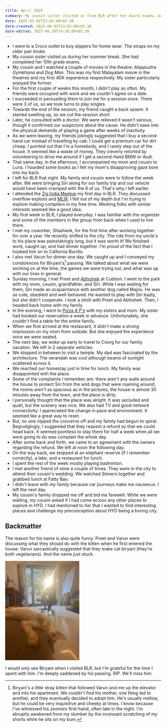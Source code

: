 ```yaml
---
title: April 2025
summary: My cousin sister visited us from BLR after her board exams, watched a couple of movies in the theatres, went to a bookstore, went to BLR, attended the Zig India Meetup, visited friends, and visited Coorg briefly with my family.
date: 2025-05-01T23:03:00+05:30
date-created: 2025-06-05T23:03:00+05:30
date-edited: 2025-06-30T14:36:00+05:30
---
```


- I went to a Crocs outlet to buy slippers for home wear. The straps on my older pair broke.
- My cousin sister visited us during her summer break. She had completed her 10th grade exams.
- My cousin and I watched a couple of movies in the theatre: *Alappuzha Gymkhana* and *Dog Man*. This was my first Malayalam movie in the theatres and my first 4DX experience respectively. My sister particularly enjoyed the former.
- For the first couple of weeks this month, I didn't play as often. My friends were occupied with work and we couldn't agree on a date. 
- I succeeded in persuading them to join me for a session once. There were 3 of us, so we took turns to play singles. 
- Towards the end of the session, my friend caught a back spasm. It started swelling up, so we cut the session short. 
- Later, he consulted with a doctor. We were relieved it wasn't serious, though it confirmed our suspicions about the cause. He didn't ease into the physical demands of playing a game after weeks of inactivity.
- As we were leaving, my friends jokingly suggested that I buy a second-hand car instead of travelling by cab. I could get a premium car for dirt cheap. I pointed out that I'm a homebody, and I rarely step out of the house. It seemed like a waste of money. They cleverly retorted by volunteering to drive me around if I get a second-hand BMW or Audi.
- That same day, in the afternoon, I accompanied my mom and cousin to Luna. I hoarded some books as I felt my mom's disapproving gaze bore into my back.
- I left for BLR that night. My family and cousin were to follow the week after. We were bringing Siri along for our family trip and our vehicle would have been cramped with the 6 of us. That's why I left earlier.
- I attended the [Zig India Meetup](https://zigindia.org/) my first day in BLR. They discussed overflow exploits and [MLIR](https://mlir.llvm.org/). I felt out of my depth but I'm trying to explore making compilers in my free time. Meeting folks with similar interests seemed like a good idea.
- My first week in BLR, I played everyday. I was familiar with the organizer and some of the members in the group from back when I used to live there.
- I met my coworker, Shashank, for the first time after working together for over a year. He recently shifted to the city. The ride from my uncle's to his place was painstakingly long, but it was worth it! We finished work, caught up, and had dinner together. I'm proud of the fact that I hooked him on to Calfornia Burrito.
- I also met Varun for dinner one day. We caught up and I conveyed my condolences for Biryani's[^1] passing. We talked about what we were working on at the time, the games we were trying out, and what was up with our lives in general.
- Sunday morning, I met Preet and [Abhishek](https://abhi.studio/) at Cubbon. I went to the park with my mom, cousin, grandfather, and Siri. While I was waiting for them, Siri made an acquaintance with another dog called Majnu. He was so cute, obedient and well-behaved. He wanted to play with Siri badly, but she didn't cooperate. I took a stroll with Preet and Abhishek. Then, I headed back home with my family.
- In the evening, I went to [Pizza 4 P's](https://pizza4ps.com/in) with my sisters and mom. My sister had booked our reservation a week in advance. Unfortunately, she couldn't find a table for the entire family.
- When we first arrived at the restaurant, it didn't make a strong impression on my mom from outside. But she enjoyed the experience once we were seated.
- The next day, we woke up early to travel to Coorg for our family vacation. We left in 2 separate vehicles. 
- We stopped in between to visit a temple. My dad was fascinated by the architecture. The verandah was cool although beams of sunlight scattered across it.
- We reached our homestay just in time for lunch. My family was disappointed with the place.
- Some of the complaints I remember are: there aren't any walls around the house to protect Siri from the wild dogs that were roaming around, the rooms aren't as spacious as in the pictures, the house is almost 30 minutes away from the town, and the place is dirty.
- I personally thought that the place was alright. It was secluded and quiet, but the scenery was nice. We also had TV and good network connectivity. I appreciated the change in pace and environment. It seemed like a great way to reset.
- But, no one nipped the concerns off and my family had begun to spiral. Begrudgingly, I suggested that they request a refund so that we could head back. It seemed pointless to stay there for half a week when all we were going to do was complain the whole day.
- After some back and forth, we came to an agreement with the owners regarding the refund. We left at noon the following day.
- On the way back, we stopped at an elephant reserve (if I remember correctly), a lake, and a restaurant for lunch.
- I spent the rest of the week mostly playing badminton.
- I met another friend of mine a couple of times. They were in the city to attend their cousin's wedding. We watched Sinners together and grabbed lunch at Fatty Bao.
- I didn't leave with my family because car journeys make me nauseous. I left the next day. 
- My cousin's family dropped me off and bid me farewell. While we were waiting, my cousin asked if I had come across any other places to explore in HYD. I had mentioned to her that I wanted to find interesting places and challenge my preconception about HYD being a boring city.

## Backmatter

[^1]: Biryani's a little stray kitten that followed Varun and me up the elevator and into his apartment. We couldn't find his mother, one thing led to another, and they eventually decided to adopt him. He's usually mellow, but he could be very inquisitive and cheeky at times. I know because I've witnessed his *zoomies* first-hand, often late in the night. I'm abruptly awakened from my slumber by the incessant scratching of my shorts while he sits on my bum.

The reason for his name is also quite funny. Preet and Varun were discussing what they should do with the kitten when he first entered the house. Varun sarcastically suggested that they make cat biryani (they're both vegetarians). And the name just stuck. 

![Cute pic of Biryani](./biryani-posing.jpeg)

I would only see Biryani when I visited BLR, but I'm grateful for the time I spent with him. I'm deeply saddened by his passing. RIP. We'll miss him.